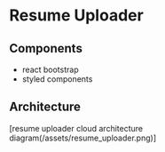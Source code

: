 # Resume Uploader

## Components

- react bootstrap
- styled components

## Architecture

[resume uploader cloud architecture diagram(/assets/resume_uploader.png)]
